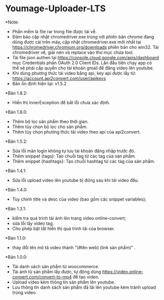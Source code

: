 # Youmage-Uploader-LTS

*Note: 
- Phần mềm là file rar trong file được tải về.
- Đảm bảo cập nhật chromedriver.exe trùng với phiên bản chrome đang dùng được cài trên máy, cập nhật chromedriver.exe mới nhất tại https://chromedriver.chromium.org/downloads phiên bản cho win32. Tải chromedriver về, giải nén và replace vào thư mục chứa tool.
- Tải file json authen tại https://console.cloud.google.com/apis/dashboard mục Credentials phần OAuth 2.0 Client IDs. Lần đầu tiên chạy app có thể sẽ phải cấp quyền cho tài khoản gmail để đăng video lên youtube.
- Khi dùng phương thức tải video bằng api, key api được lấy từ: https://account.api2convert.com/user/apikeys
- Bản ổn định hiện tại: v1.5.2

*Bản 1.8.2:
- Hiển thị innerException để bắt lỗi chưa xác định.

*Bản 1.8.0:
- Thêm bộ lọc sản phẩm theo thời gian.
- Thêm tùy chọn bộ lọc cho sản phẩm.
- Thêm tùy chọn phương thức tải video theo api của api2convert.

*Bản 1.5.2:
- Sửa lỗi màn login không tự lưu tài khoản đăng nhập trước đó.
- Thêm snippet {tags}: Tạo chuỗi tag từ các tag của sản phẩm.
- Thêm snippet {hashtags}: Tạo chuỗi hashtag từ các tag của sản phẩm.

*Bản 1.4.1:
- Sửa lỗi upload video lên youtube bị đứng sau khi tải video đầu.

*Bản 1.4.0:
- Tùy chỉnh title và desc của video (bao gồm các snippet variables);

*Bản 1.3.1:
- kiểm tra quá trình tải ảnh lên trang video.online-convert;
- sửa lỗi lấy video tag.
- Cho phép bật tắt hiển thị quá trình tải của browser.

*Bản 1.1.0:
- thay đổi tên mô tả video thành "(#tên web) (link sản phẩm)" .

*Bản 1.0.0:
- Tải danh sách sản phẩm từ woocommerce.
- Tải ảnh từ sản phẩm lấy được, tự động dùng https://video.online-convert.com/convert-to-mp4 để tạo video.
- Upload video kèm thông tin sản phẩm lên youtube.
- Lưu thông tin danh sách sản phẩm đã tải lên youtube kèm tránh upload trùng video.
